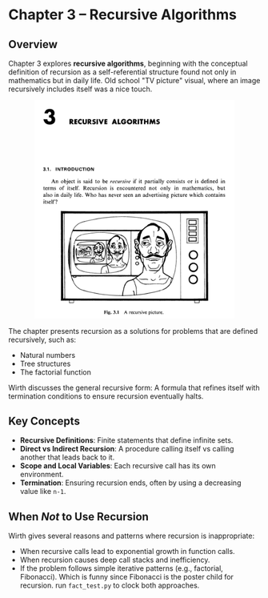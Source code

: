 # Chapter 3 – Recursive Algorithms

## Overview

Chapter 3 explores **recursive algorithms**, beginning with the conceptual definition of recursion as a self-referential structure found not only in mathematics but in daily life. Old school "TV picture" visual, where an image recursively includes itself was a nice touch.

<p align="center">
  <img src="/assets/recursion_tv.png" alt="Recursion" width="400"/>
</p>



The chapter presents recursion as a solutions for problems that are defined recursively, such as:

- Natural numbers
- Tree structures
- The factorial function

Wirth discusses the general recursive form: A formula that refines itself with termination conditions to ensure recursion eventually halts. 

## Key Concepts

- **Recursive Definitions**: Finite statements that define infinite sets.
- **Direct vs Indirect Recursion**: A procedure calling itself vs calling another that leads back to it.
- **Scope and Local Variables**: Each recursive call has its own environment.
- **Termination**: Ensuring recursion ends, often by using a decreasing value like `n-1`.

## When *Not* to Use Recursion

Wirth gives several reasons and patterns where recursion is inappropriate:

- When recursive calls lead to exponential growth in function calls.
- When recursion causes deep call stacks and inefficiency.
- If the problem follows simple iterative patterns (e.g., factorial, Fibonacci). Which is funny since Fibonacci is the poster child for recursion. run ``fact_test.py`` to clock both approaches.  


